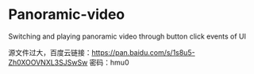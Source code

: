 # Panoramic-video
Switching and playing panoramic video through button click events of UI

源文件过大，百度云链接：https://pan.baidu.com/s/1s8u5-Zh0XOOVNXL3SJSwSw 密码：hmu0
